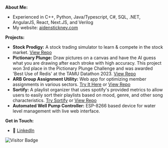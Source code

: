 **About Me:**
- Experienced in C++, Python, Java/Typescript, C#, SQL, .NET, AngularJS, React, Next.JS, and Verilog
- My website: [aidenstickney.com](https://www.aidenstickney.com)


**Projects:**
- **Stock Prodigy:** A stock trading simulator to learn & compete in the stock market. [View Repo](https://github.com/jacksors/stock-prodigy)
- **Pictionary Plunge:** Draw pictures on a canvas and have the AI guess what you are drawing after each stroke with high accuracy. This project won 3rd place in the Pictionary Plunge Challenge and was awarded 'Best Use of Redis' at the TAMU Datathon 2023. [View Repo](https://github.com/jacksors/Datathon-23)
- **ARB Group Assignment Utility:** Web app for optimizing member assignments in various sectors. [Try It Here](https://review-board-group-organizer.vercel.app) or [View Repo](https://github.com/AidenStickney/review-board-group-organizer)
- **Sortify:** A playlist organizer that uses spotify's provided metrics to allow users to easily sort their playlists based on mood, genre, and other song characteristics. [Try Sortify](https://sortify-alpha.vercel.app) or [View Repo](https://github.com/AidenStickney/sortify)
- **Automated Well Pump Controller:** ESP-8266 based device for water level management with live web interface.
  
**Get in Touch:**
- 🔗 [LinkedIn](https://www.linkedin.com/in/aidenstickney)


![Visitor Badge](https://visitor-badge.laobi.icu/badge?page_id=aidenstickney.aidenstickney)
